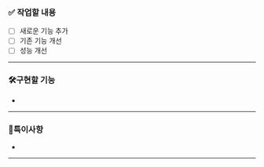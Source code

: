 ### **✅ 작업할 내용**
- [ ] 새로운 기능 추가
- [ ] 기존 기능 개선
- [ ] 성능 개선

---

### **🛠️구현할 기능**

-

---

### **💬특이사항**

-

---